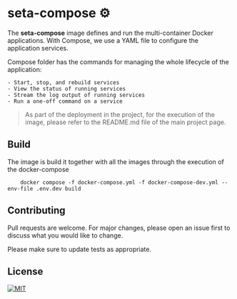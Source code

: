 # seta-compose ⚙️

The **seta-compose** image defines and run the  multi-container Docker applications. With Compose, we use a YAML file to configure the application services.

Compose folder has the commands for managing the whole lifecycle of the application:

    - Start, stop, and rebuild services
    - View the status of running services
    - Stream the log output of running services
    - Run a one-off command on a service


 > As part of the deployment in the project, for the execution of the image, please refer to the README.md file of the main project page.   

## Build
The image is build it together with all the images through the execution of the docker-compose

```
    docker compose -f docker-compose.yml -f docker-compose-dev.yml --env-file .env.dev build
```


## Contributing

Pull requests are welcome. For major changes, please open an issue first to discuss what you would like to change.

Please make sure to update tests as appropriate.

## License

[![MIT][mit-badge]][mit-url]

[mit-badge]: https://img.shields.io/badge/license-mit-blue
[mit-url]: https://choosealicense.com/licenses/mit/


